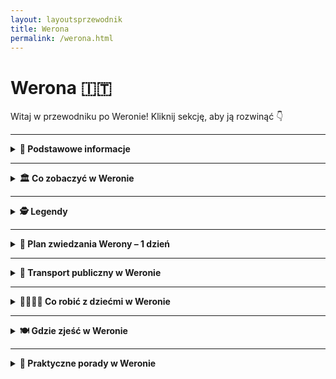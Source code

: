 ```yaml
---
layout: layoutsprzewodnik
title: Werona
permalink: /werona.html
---
```


# Werona 🇮🇹

Witaj w przewodniku po Weronie! Kliknij sekcję, aby ją rozwinąć 👇

---

<details>
 
  <summary><strong>📌 Podstawowe informacje</strong></summary>
  <h3>❤️ Werona – miasto miłości, mostów i marmuru</h3>
  <p>
    Werona to nie tylko miasto, to <strong>miłosna pocztówka z przeszłości</strong>. Tu każde kamienne przejście, każda fontanna i każdy balkon ma coś do opowiedzenia – najczęściej historię o wielkim uczuciu, z dramatycznym twistem i pięknym widokiem w tle. W końcu to tutaj rozgrywała się akcja najbardziej znanej tragedii miłosnej wszech czasów: <strong>„Romeo i Julia”</strong>. I choć Szekspir prawdopodobnie nigdy tu nie był, Werona już dawno zyskała miano <em>najbardziej romantycznego miasta Włoch</em>.
  </p>
  
  <p>
    Co więcej – <strong>Dom Julii</strong> z kultowym balkonem, pod którym Romeo miał szeptać miłosne frazy (prawdopodobnie bardziej po włosku niż po angielsku), to dziś obowiązkowy punkt każdej wycieczki. Pod ścianą domu zakochani zostawiają liściki, serca, a niektórzy nawet... gumy do żucia (te ostatnie już nie są mile widziane). A przy dziedzińcu stoi <strong>posąg Julii</strong> – i zgodnie z lokalną legendą, kto dotknie jej prawej piersi, ten będzie miał szczęście w miłości. Cóż... statua została przez to mocno wypolerowana.
  </p>

  <p>
    Ale spokojnie – nie trzeba być zakochanym (ani w dramacie), żeby zakochać się w Weronie. To miasto, które uwodzi <strong>architekturą z różnych epok</strong>, <strong>cichymi zaułkami</strong>, <strong>potężną rzymską Areną</strong> i nastrojowymi mostami nad rzeką Adygą. To także świetna baza wypadowa – do jeziora Garda, do Wenecji, a nawet do Alp. Tylko uważaj, bo jak raz usiądziesz z kieliszkiem Valpolicelli na Piazza delle Erbe, to możesz zapomnieć o dalszej podróży.
  </p>

  <p>
    Werona jest kompaktowa, ale pełna kontrastów. <strong>Rzymskie ruiny</strong> sąsiadują tu z <strong>renesansowymi pałacami</strong>, a <strong>gotyckie grobowce Scaligerich</strong> z nowoczesnymi butikami i barami serwującymi aperola tak pięknie, że aż szkoda pić. Przechadzając się po starówce, czujesz się jak bohater filmu – z tą różnicą, że scenografia jest prawdziwa.
  </p>

  <p>
    I nie zapominajmy o kuchni! Werona to kraina <strong>risotta z Amarone</strong>, <strong>polenty</strong>, <strong>makaronu z dziczyzną</strong> i – rzecz jasna – słodkiego <em>pandoro</em>, które tu wymyślono. To miasto, które nie pozwala być głodnym – ani sercem, ani żołądkiem.
  </p>

  <p>
    Podsumowując: Werona to miejsce, gdzie historia mówi szeptem, miłość wisi w powietrzu, a każdy zakręt jest gotowy na selfie. Jeśli szukasz włoskiej magii z nutką nostalgii, odrobiną dramatu i szklanką prosecco – to właśnie tu ją znajdziesz.
  </p>
</details>

---

<details>
  <summary><strong>🏛️ Co zobaczyć w Weronie</strong></summary>

  <details>
  <summary><strong>🏛️ Arena di Verona – rzymski kolos z operową duszą</strong></summary>
  <p><strong>Współrzędne:</strong> <em>45.4380° N, 10.9941° E</em></p>

  <p>
    Arena di Verona to serce miasta – dosłownie i metaforycznie. Ten imponujący rzymski amfiteatr zbudowano w I wieku naszej ery, a mimo upływu niemal dwóch tysięcy lat, wciąż działa! Kiedyś odbywały się tu walki gladiatorów i inne „rozrywki” antycznego Rzymu. Dziś? Zamiast lwów i mieczy – aria i aplauz.
  </p>

  <p>
    To jeden z najlepiej zachowanych amfiteatrów rzymskich na świecie – i drugi co do wielkości we Włoszech (zaraz po Koloseum). Pomieści nawet 22 tysiące osób, co czyni go największą otwartą sceną operową na świecie. A akustyka? Taka, że Pavarotti mógłby śpiewać bez mikrofonu.
  </p>

  <p>
    Od 1913 roku Arena słynie z letniego <strong>Festiwalu Operowego</strong>. To tutaj wystawiano „Aidę” z prawdziwymi końmi na scenie, a śpiewacy walczyli z upałem, publicznością i... gołębiami. Magia tego miejsca sprawia, że nawet ci, którzy operę znają tylko z kreskówek, wychodzą z wypiekami na twarzy.
  </p>

  <p>
    Poza operą odbywają się tu również koncerty światowych gwiazd, wydarzenia sportowe i spektakle. W ciągu dnia można zwiedzać arenę – wejść na trybuny, przejść się po starożytnym kamieniu i poczuć ducha przeszłości... i może trochę gliny z sandałów legionisty.
  </p>

  <ul>
    <li><strong>Bilety (zwiedzanie dzienne):</strong> ok. 10€</li>
    <li><strong>Bilety na wydarzenia:</strong> od ok. 25€ wzwyż (warto rezerwować wcześniej)</li>
    <li><strong>Rada:</strong> Jeśli możesz – wybierz się na koncert lub operę wieczorem. Nocna Arena, przy świetle pochodni i dźwiękach orkiestry, to przeżycie z kategorii „życie udane”.</li>
  </ul>
</details>
  
<details>
  <summary><strong>🏠 Dom Julii – balkon, listy i miłość na ścianach</strong></summary>
  <p><strong>Współrzędne:</strong> <em>45.4385° N, 10.9991° E</em></p>

  <p>
    Jeśli Werona to miasto miłości, to <strong>Dom Julii</strong> jest jej najpopularniejszym adresem. Niby nikt nie wie, czy istniała naprawdę, ale i tak miliony par przyjeżdżają tu co roku, by spojrzeć na balkon, gdzie – według legendy – Julia szeptała „Romeo, Romeo, czemuż ty jesteś Romeo?”.
  </p>

  <p>
    Budynek pochodzi z XIII wieku i należał do rodziny Capello – a to już brzmi podejrzanie podobnie do „Capuletti”. W środku znajduje się małe muzeum z meblami z epoki, kostiumami z filmów i niesławnym łóżkiem Julii z ekranizacji Zeffirellego. Ale prawdziwe tłumy zbiera się... na dziedzińcu.
  </p>

  <p>
    Tam czeka słynna <strong>brązowa rzeźba Julii</strong> – a według lokalnej tradycji, dotknięcie jej piersi przynosi szczęście w miłości (serio). Z kolei ściany pod balkonem pokryte są listami, gumami do żucia (tak, też dziwne), podpisami i serduszkami. To miejsce ma więcej wiadomości miłosnych niż niejedna aplikacja randkowa.
  </p>

  <p>
    Możesz tu także napisać własny list do Julii – osobiście lub mailowo. Jest nawet <strong>Klub Julii</strong>, który na poważnie odpisuje na listy z całego świata. To najbardziej romantyczna skrzynka odbiorcza we Włoszech.
  </p>

  <ul>
    <li><strong>Bilety (do wnętrza i na balkon):</strong> ok. 6€</li>
    <li><strong>Dziedziniec i rzeźba:</strong> dostępne bezpłatnie</li>
    <li><strong>Pro tip:</strong> Idź rano lub tuż przed zamknięciem – tłumy Romeo i Julii bywają intensywne w południe!</li>
  </ul>
</details>

<details>
  <summary><strong>🏰 Dom Romea – tajemnicza forteca miłości (i zazdrości)</strong></summary>
  <p><strong>Współrzędne:</strong> <em>45.4411° N, 11.0005° E</em></p>

  <p>
    Każda Julia potrzebuje swojego Romea – a każdy Romeo, jak się okazuje, potrzebuje solidnej, ceglanej twierdzy. <strong>Casa di Romeo</strong>, czyli Dom Romea, to średniowieczny budynek w stylu gotyckim, który – według lokalnej tradycji – należał do rodziny Montecchich, czyli pierwowzoru szekspirowskich Montague.
  </p>

  <p>
    Budowla wygląda jak miniforteca – wysokie mury, małe okna, zamknięta loggia. Czyli wszystko, czego potrzebujesz, jeśli boisz się teścia z rodu Capulettich. W przeciwieństwie do Domu Julii, ten nie jest udostępniony do zwiedzania w środku, ale warto podejść pod adres <strong>Via delle Arche Scaligeri</strong>, by zobaczyć ten kawałek weroneńskiej legendy.
  </p>

  <p>
    Na ścianie znajduje się tablica z napisem (po włosku, oczywiście), która przypomina, że „tu mieszkał Romeo” – no i że nie wolno parkować. Romantyzm ma swoje granice.
  </p>

  <p>
    Choć dom nie jest tak oblegany jak balkon Julii, ma w sobie więcej tajemniczości i… prawdopodobnie więcej historii. A jeśli jesteś romantykiem, to stawiając się pod tym domem, możesz wyobrazić sobie Romea w oknie – piszącego listy, knującego ucieczki albo... 
  </p>

  <ul>
    <li><strong>Wstęp:</strong> Z zewnątrz – bezpłatnie (wnętrza są prywatne i niedostępne)</li>
    <li><strong>Adres:</strong> Via Arche Scaligere 2, tuż obok grobowców rodu Scaligeri</li>
    <li><strong>Pro tip:</strong> Wpadnij tu po wizycie w Domu Julii – dla pełni dramatyczno-miłosnej narracji</li>
  </ul>
</details>


  <details>
  <summary><strong>🏰 Castelvecchio – zamek, który przetrwał wszystko</strong></summary>
  <p><strong>Współrzędne:</strong> <em>45.4392° N, 10.9885° E</em></p>

  <p>
    Nazwa <strong>Castelvecchio</strong> oznacza „stary zamek” – ale niech Cię to nie zwiedzie. Ten potężny kompleks obronny to nie tylko zabytek, ale i żywa opowieść o sile, strategii i renesansowej ambicji. Zbudowany w XIV wieku przez ród Scaligerich, zamek miał chronić Weronę przed wrogami... oraz ewentualnymi buntami wewnętrznymi. Wieża, mury i fosa jasno mówiły: „tu rządzą twardzi gracze”.
  </p>

  <p>
    Castelvecchio to dziś nie tylko imponująca forteca, ale też siedziba jednego z najważniejszych muzeów miasta – <strong>Muzeum Castelvecchio</strong>, z kolekcją rzeźb, obrazów i sztuki sakralnej od XII do XVIII wieku. Sam budynek zrewitalizowano z ogromnym szacunkiem do historii – zachowując surowy, gotycki klimat, ale dodając nowoczesne elementy dzięki wizji architekta Carlo Scarpy.
  </p>

  <p>
    Spacerując po zamkowych dziedzińcach i murach obronnych, możesz niemal usłyszeć odgłosy dawnych bitew... albo przynajmniej rozmowy rycerzy o tym, kto ma najlepszy miecz. A widok z murów na rzekę Adygę i most zamkowy (<strong>Ponte Scaligero</strong>)? Bezcenny.
  </p>

  <ul>
    <li><strong>Bilety:</strong> 6€ normalny (często są zniżki i darmowe wejścia w niedziele)</li>
    <li><strong>Adres:</strong> Corso Castelvecchio 2</li>
    <li><strong>Bonus:</strong> Koniecznie przejdź się po Ponte Scaligero – most jak z bajki o rycerzach i księżniczkach</li>
  </ul>
</details>


  <details>
  <summary><strong>🏛️ Piazza delle Erbe – plac, który widział wszystko</strong></summary>
  <p><strong>Współrzędne:</strong> <em>45.4432° N, 10.9978° E</em></p>

  <p>
    <strong>Piazza delle Erbe</strong> to serce historycznego centrum Werony – miejsce, gdzie życie toczy się od czasów starożytnego Rzymu. Dawniej był to rzymski forum, czyli rynek i centrum życia publicznego. Dziś to jeden z najbardziej fotogenicznych placów we Włoszech, który zachwyca na każdym kroku – nie tylko architekturą, ale też atmosferą.
  </p>

  <p>
    Otaczają go kolorowe kamienice z freskami, renesansowe pałace i zabytki, które mogłyby spokojnie zagrać główne role w historycznym serialu. Jest tu <strong>Wieża Lamberti</strong>, z której można spojrzeć na miasto z góry (i złapać zadyszkę po wejściu schodami), <strong>Fontanna Madonna Verona</strong> – średniowieczna dama z rzymską duszą – oraz <strong>Dom Mazzantiego</strong> z malowidłami, które zdobią fasadę niczym starożytny komiks.
  </p>

  <p>
    Na placu codziennie odbywa się targ – sprzedawcy oferują wszystko: od świeżych owoców po pamiątki, magnesy i kapelusze na włoską przygodę. Wokół znajdziesz też knajpki i kawiarnie – idealne miejsce, by wypić espresso lub zjeść gelato, patrząc, jak Werona pulsuje życiem.
  </p>

  <p>
    Wieczorem plac zmienia się w scenę – światła, dźwięki rozmów, muzyka ulicznych grajków. Piazza delle Erbe to Werona w pigułce: piękna, głośna, klimatyczna i absolutnie niezapomniana.
  </p>

  <ul>
    <li><strong>Co zobaczyć:</strong> Torre dei Lamberti, Madonna Verona, Dom Mazzantiego</li>
    <li><strong>Wskazówka:</strong> Najlepszy czas na zdjęcia – poranek lub zachód słońca</li>
    <li><strong>Pro tip:</strong> Wypij spritza na tarasie i poczuj się jak bohater włoskiego filmu</li>
  </ul>
</details>


  <details>
    <summary><strong>🔔 Torre dei Lamberti – wieża z widokiem</strong></summary>
    <p><strong>Współrzędne:</strong> <em>45.4422° N, 10.9970° E</em></p>
    <p>
      Ta 84-metrowa wieża dominuje nad Weroną i oferuje zapierający dech widok na dachy miasta i Alpy w tle. Można wejść po schodach lub wjechać windą (dla leniuszków). Warto poczekać na bicie dzwonów – mają w sobie coś magicznego. A panorama? Idealna do zdjęcia z napisem „Ciao Verona!”.
    </p>
  </details>

  <details>
  <summary><strong>🌉 Most Scaligero – średniowieczny cud inżynierii i ucieczek</strong></summary>
  <p><strong>Współrzędne:</strong> <em>45.4414° N, 10.9867° E</em></p>

  <p>
    <strong>Ponte Scaligero</strong>, czyli Most Scaligero, to nie tylko jeden z najpiękniejszych mostów w Weronie, ale też kawał porządnej, średniowiecznej inżynierii z twistem dramatycznym. Zbudowany w XIV wieku jako część systemu obronnego <strong>Castelvecchio</strong>, miał służyć... do szybkiej ucieczki z zamku. Sprytne, co?
  </p>

  <p>
    Most wyróżnia się czerwonymi cegłami, wysokimi blankami i charakterystycznymi, ostro zakończonymi łukami. Swego czasu był jednym z najdłuższych kamiennych mostów na świecie. W II wojnie światowej został wysadzony przez Niemców, ale Włosi odbudowali go z miłością i dbałością o każdy detal – jakby układali puzzle z XIV wieku.
  </p>

  <p>
    Przejście przez Most Scaligero to podróż w czasie. Z jednej strony widok na Adygę i zabytkowe mury zamku, z drugiej – panoramę Werony, która wygląda jak z ilustracji do średniowiecznej baśni. Idealne miejsce na spacer, zdjęcia, zachwyty i... może nawet jedno westchnienie rodem z Romea i Julii.
  </p>

  <ul>
    <li><strong>Dojście:</strong> Zaledwie kilka kroków od Castelvecchio – wejście możliwe od strony dziedzińca lub z nadbrzeża</li>
    <li><strong>Wstęp:</strong> Bezpłatny – mostem można przejść o każdej porze dnia (i nocy!)</li>
    <li><strong>Wskazówka:</strong> Idealne miejsce na zdjęcia o złotej godzinie lub przy pełni księżyca</li>
  </ul>
  
   </details>
   
  </details>
  

---

<details>
   <summary><strong>🕵️ Legendy</strong></summary>

 
    <h3>🏠 Dom Julii – miłość i marmurowy cud</h3>
    <p>
      <em>Współrzędne: 45.4386° N, 10.9944° E</em>
    </p>
    <p>
      To najbardziej romantyczne miejsce w Weronie, związane z legendą o Romeu i Julii. Choć historia Szekspira to fikcja, Werona upodobała ją sobie na dobre. W dziedzińcu przy Via Cappello 23 znajduje się słynny balkon i posąg Julii. Według legendy, kto dotknie jej prawej piersi, ten znajdzie szczęście w miłości. Codziennie przybywają tu zakochani z całego świata, by zostawić list z prośbą o radę lub… pierścionek zaręczynowy.
    </p>
  
    <h3>⚔️ Grób Romea – miejsce smutku i zagadki</h3>
    <p>
      <em>Współrzędne: 45.4368° N, 10.9903° E</em>
    </p>
    <p>
      Choć mniej znany niż dom Julii, klasztor franciszkanów przy Via del Pontiere kryje miejsce nazywane „grobem Romea”. W skromnej, czerwonej trumnie miał spocząć młody Montecchi. Miejsce owiane jest melancholią i legendą – mówi się, że kto je odwiedzi i pomyśli życzenie, otrzyma odpowiedź w formie... przeczucia. Ale tylko raz w życiu.
    </p>
  
    <h3>🧱 Arco dei Gavi – duch rzymskiego architekta</h3>
    <p>
      <em>Współrzędne: 45.4415° N, 10.9878° E</em>
    </p>
    <p>
      Ten monumentalny łuk triumfalny z czasów rzymskich był świadkiem wielu wydarzeń. Jedna z legend mówi, że jego twórca – rzymski architekt Lucius Vitruvius – nawiedza to miejsce co sto lat, sprawdzając, czy ktoś nie próbuje go przebudować. Świadkowie mówią o postaci w białej todze przechadzającej się nocą przy murach.
    </p>
  
    <h3>🌉 Most Scaligero – miłość, zdrada i widma</h3>
    <p>
      <em>Współrzędne: 45.4411° N, 10.9889° E</em>
    </p>
    <p>
      Ten malowniczy most łączący Castelvecchio z zachodnim brzegiem Adygi skrywa opowieść o niespełnionej miłości między córką rodu della Scala a synem wrogiej rodziny. Dziewczyna rzuciła się z mostu, a od tej pory – według legendy – przy pełni księżyca słychać płacz i widuje się kobietę w białej sukni spacerującą po moście. Miejscowi twierdzą, że to znak, by nie igrać z uczuciami.
    </p>
   </details>
   
---

<details>
  <summary><strong>📅 Plan zwiedzania Werony – 1 dzień</strong></summary>

  <h3>⛪ Bazylika San Zeno</h3>
  <p>
    Rozpocznij dzień od jednego z najpiękniejszych kościołów w Weronie. <strong>San Zeno Maggiore</strong> zachwyca romańską fasadą i wyjątkowymi drzwiami z brązu, a w środku czeka Cię arcydzieło Mantegni. Mało turystów, dużo sztuki i spokoju.
  </p>

  <h3>🏛️ Arena di Verona</h3>
  <p>
    To nie tylko koloseum na północ – to miejsce, gdzie do dziś odbywają się koncerty i opery pod gołym niebem. Wejdź do środka, usiądź na kamiennych trybunach i wyobraź sobie, że jesteś na rzymskiej gali... albo festiwalu muzycznym. 
  </p>

  <h3>🏰 Castelvecchio i most Scaligero</h3>
  <p>
    Średniowieczny zamek nad rzeką Adygą, dziś mieści muzeum sztuki i historii. Spacer po murach zamku oraz przez <strong>Ponte Scaligero</strong> to mała podróż w czasie – z pięknymi widokami na rzekę i stare miasto.
  </p>

  <h3>☕ Przerwa na kawę i przekąskę</h3>
  <p>
    Zatrzymaj się w jednej z kawiarni w pobliżu <strong>Piazza Bra</strong>. Polecam <em>Caffè Vittorio Emanuele</em> lub <em>Osteria Caffè Monte Baldo</em>. Espresso i kanapka lub klasyczne tramezzino naładowa energię na dalszą część dnia.
  </p>

  <h3>🏠 Casa di Giulietta</h3>
  <p>
    Tak, to tutaj można zobaczyć słynny balkon Julii i pomnik z wypolerowaną piersią (legenda głosi, że przynosi szczęście w miłości). Miejsce nieco turystyczne, ale trudno je pominąć – zwłaszcza, że Romeo i Julia to ambasadorzy miasta!
  </p>

  <h3>🛍️ Piazza delle Erbe i Torre dei Lamberti</h3>
  <p>
    To serce starej Werony. Plac otoczony freskami, arkadami i sklepikami. Wejdź (albo wjedź windą) na <strong>Torre dei Lamberti</strong> – z góry zobaczysz całe czerwone dachy miasta. Potem czas na małe zakupy – lokalne produkty, oliwa, wino lub pamiątki.
  </p>

  <h3>🌉 Ponte Pietra i spacer nad Adygą</h3>
  <p>
    Najstarszy most w Weronie prowadzi na drugą stronę rzeki. Spacer wzdłuż brzegu to świetny sposób, by złapać chwilę oddechu i podziwiać spokojne widoki. Jeśli masz siłę – wejdź na wzgórze do <strong>Castel San Pietro</strong> – panorama miasta Cię wynagrodzi.
  </p>

  <h3>🍝 Kolacja</h3>
  <p>
    Wracając do centrum, zatrzymaj się na kolację. Polecam <strong>Trattoria al Pompiere</strong> – klasyczne dania weneckie i lokalne wina – lub bardziej kameralne <strong>Locanda di Castelvecchio</strong> na romantyczne zakończenie dnia.
  </p>

  <h3>🍹 Aperol Spritz na Piazza dei Signori</h3>
  <p>
    Zasłużony odpoczynek! Usiądź pod arkadami, zamów Spritza i podziwiaj wieczorny klimat miasta, gdzie czas płynie wolniej, a historia czai się w każdym zaułku.
  </p>

</details>


---

<details>
  <summary><strong>🚌 Transport publiczny w Weronie</strong></summary>
  
  <h3>🚏 Komunikacja miejska</h3>
  <p>
    Werona ma bardzo przyjazny system komunikacji miejskiej, oparty głównie na autobusach. Operatorem jest <strong>ATV (Azienda Trasporti Verona)</strong>. Autobusy kursują często i punktualnie, a do większości atrakcji turystycznych można spokojnie dotrzeć pieszo – miasto jest kompaktowe i idealne do spacerów.
  </p>

  <ul>
    <li><strong>Bilety:</strong> 1,50€ za bilet 90-minutowy (kupiony w kiosku lub automacie), 2€ u kierowcy.</li>
    <li><strong>Gdzie kupić:</strong> kioski, tabacchi, automaty biletowe, aplikacja „Ticket Bus Verona”.</li>
    <li><strong>Karnety:</strong> dostępne są bilety 1-, 3- i 7-dniowe dla turystów (do kupienia w punktach ATV).</li>
  </ul>

  <p>
    Jeśli planujesz intensywne zwiedzanie, warto rozważyć <strong>Verona Card</strong> – zawiera przejazdy komunikacją oraz wejścia do wielu atrakcji (Arena, Dom Julii, muzea). Cena: 20€ (1 dzień) lub 25€ (2 dni).
  </p>

  <h3>🛫 Dojazd z lotniska do centrum Werony</h3>
  <p>
    Główne lotnisko to <strong>Aeroporto Valerio Catullo (VRN)</strong>, położone ok. 12 km od centrum. Dojazd jest bardzo prosty:
  </p>

  <ul>
    <li><strong>Aerobus (Shuttle Bus)</strong> – kursuje co 20 minut między lotniskiem a dworcem <em>Verona Porta Nuova</em>.</li>
    <li><strong>Czas przejazdu:</strong> ok. 15 minut.</li>
    <li><strong>Cena biletu:</strong> 6€ (bilet ważny też przez 75 minut w komunikacji miejskiej po dotarciu do miasta).</li>
    <li><strong>Gdzie kupić:</strong> w automatach na lotnisku, u kierowcy, online lub w aplikacji ATV.</li>
  </ul>

  <h3>🚕 Alternatywa: taksówka</h3>
  <p>
    Przejazd taksówką z lotniska do centrum Werony kosztuje średnio <strong>25–30€</strong> w zależności od pory dnia i ruchu. Oficjalne taksówki czekają przed terminalem – białe z logo i licznikiem.
  </p>

  <h3>🚶 Pieszo lub rowerem?</h3>
  <p>
    Centrum Werony jest idealne do zwiedzania pieszo – odległości między atrakcjami są niewielkie, a spacer wąskimi uliczkami ma swój niepowtarzalny urok. Miasto oferuje także wypożyczalnie rowerów (w tym <em>Verona Bike</em> – system miejskich rowerów).
  </p>
</details>

---

<details>
  <summary><strong>👨‍👩‍👧‍👦 Co robić z dziećmi w Weronie</strong></summary>

  <h3>🦁 Ogród zoologiczny Parco Natura Viva (ok. 30 min od Werony)</h3>
  <p>
    To nie tylko zoo, ale i prawdziwe safari! Dzieciaki mogą zobaczyć lwy, żyrafy, lemury, a nawet dinozaury w specjalnej strefie „Prehistory Park”. Część parku przechodzi się pieszo, a część można przejechać autem jak na afrykańskim safari.
  </p>
  <ul>
    <li><strong>Lokalizacja:</strong> Bussolengo (ok. 20 km od centrum)</li>
    <li><strong>Bilety:</strong> ok. 24€ dzieci / 30€ dorośli</li>
  </ul>

  <h3>🏛️ Muzeum Historii Naturalnej (Museo di Storia Naturale di Verona)</h3>
  <p>
    Dinozaury, kości, kamienie, szkielety i interaktywne eksponaty – to muzeum wciąga nawet najmłodszych odkrywców. Położone niedaleko rzeki Adyga, w pięknym pałacu z ogrodem.
  </p>

  <h3>🎭 Mini-spektakl w Arena di Verona</h3>
  <p>
    Jeśli trafisz na dzień prób lub pokazów dla dzieci – możesz wejść do Areny i zobaczyć coś wyjątkowego. Organizowane są też specjalne spektakle edukacyjne w wersji dla najmłodszych.
  </p>

  <h3>🌳 Spacer w Giardino Giusti</h3>
  <p>
    Piękne ogrody z labiryntem z żywopłotu i ukrytymi zakamarkami – idealne na spacer i zabawę w chowanego. Wzgórze z widokiem na całe miasto to również punkt bonusowy.
  </p>

  <h3>🍦 Poszukiwanie najlepszych lodów w mieście</h3>
  <p>
    Zorganizuj rodzinne „gelato challenge”! Polecamy lody w <strong>Gelateria Savoia</strong> (klasyk), <strong>La Romana</strong> (nowoczesne smaki) i <strong>Amorino</strong> (róże z lodów!). Dzieciaki zdecydują, która gałka była najlepsza.
  </p>

  <h3>🛶 Rejsik po Adydze</h3>
  <p>
    Dla starszych dzieci – krótki rejs po rzece łódką lub kajakiem to niezapomniana przygoda. Organizowane są wycieczki z przewodnikiem w bezpiecznych grupach.
  </p>

  <h3>🐉 Bajkowe spacery i legenda o smokach Werony</h3>
  <p>
    W dawnych czasach w Weronie podobno mieszkał smok… Przejdź się z dziećmi po starym mieście i opowiadaj historie – przy Domu Julii, w zamku i na moście Ponte Pietra. Stwórzcie własną legendę!
  </p>

</details>

---

<details>
  <summary><strong>🍽️ Gdzie zjeść w Weronie</strong></summary>

  <h3>🍝 Osteria al Duca – klasyczna weroneska kuchnia</h3>
  <p>
    Przytulna osteria ukryta w bocznej uliczce. Specjalizuje się w regionalnych daniach – polecamy <strong>bigoli all’anatra</strong> (makaron z kaczką) i <strong>pastissada de caval</strong> (gulasz z koniny – lokalny przysmak). Porcje solidne, klimat bardzo lokalny.
  </p>

  <h3>🍕 Pizzeria da Salvatore – tanio i smacznie</h3>
  <p>
    Popularna wśród mieszkańców pizzeria z klasyczną włoską pizzą – cienkie ciasto, dużo smaku i ceny idealne na podróżniczy budżet. Można wziąć na wynos i zjeść nad Adygą.
  </p>

  <h3>🥩 Trattoria Pane e Vino – dla mięsożerców</h3>
  <p>
    Rustykalna trattoria z sezonowym menu. Spróbuj <strong>risotto all’Amarone</strong> lub <strong>bollito con pearà</strong> – gotowanego mięsa z tradycyjnym pieprznym sosem. Świetna jakość za rozsądną cenę.
  </p>

  <h3>🥗 Locanda 4 Cuochi – nowoczesna kuchnia w lokalnym stylu</h3>
  <p>
    Kreatywna włoska kuchnia w eleganckim, ale niezobowiązującym wnętrzu. Idealne miejsce, jeśli chcesz spróbować czegoś ciekawego, ale nadal lokalnego. Makarony, dania rybne, sezonowe warzywa – wszystko pięknie podane.
  </p>

  <h3>🍨 Gelateria Savoia – lody z tradycją</h3>
  <p>
    Jedna z najstarszych lodziarni w Weronie. Lody robione rzemieślniczo, klasyczne smaki i nowoczesne wariacje. Idealna przerwa w zwiedzaniu, zwłaszcza w upalny dzień.
  </p>

  <h3>🥖 Street food: Panini & Co.</h3>
  <p>
    W centrum Werony znajdziesz kilka food trucków i barów z kanapkami – szybki lunch na stojąco lub do zabrania na spacer. Spróbuj panino z szynką parmeńską i serem Monte Veronese!
  </p>

  <h3>🍷 Aperitivo? Piazza delle Erbe!</h3>
  <p>
    Wczesnym wieczorem usiądź przy jednym z barów na Piazza delle Erbe i zamów <strong>Aperol Spritz</strong> z przekąskami – to lokalny rytuał. Idealne miejsce na obserwowanie życia miasta.
  </p>

</details>

---

<details>
  <summary><strong>🧳 Praktyczne porady w Weronie</strong></summary>

  <h3>💶 Coperto i serwis – chleb, oliwa i opłata</h3>
  <p>
    W wielu restauracjach w Weronie doliczany jest <strong>coperto</strong> – opłata za nakrycie, chleb i wodę (2–3€). Czasem pojawi się też <strong>servizio</strong> – szczególnie w turystycznych lokalach, blisko amfiteatru. Rada? Sprawdź rachunek przed płaceniem – unikniesz zdziwienia większego niż przy oglądaniu „Romea i Julii” w wersji operowej.
  </p>

  <h3>💰 Napiwki – nie musisz, ale miło</h3>
  <p>
    We Włoszech napiwek nie jest obowiązkowy, ale jeśli obsługa była miła – zostaw 1–2€. Kelnerzy docenią, a Ty poczujesz się jak prawdziwy dżentelmen lub dama.
  </p>

  <h3>🛍️ Co warto kupić w Weronie?</h3>
  <ul>
    <li><strong>Wina z regionu Valpolicella</strong> – szczególnie Amarone i Ripasso</li>
    <li><strong>Oliwa z oliwek z gór Lessini</strong> – złoto północy</li>
    <li><strong>Mydła i kosmetyki z naturalnych składników</strong> – lokalna produkcja</li>
    <li><strong>Pamiątki związane z Julią</strong> – breloczki, listy, czekoladki (serio!)</li>
  </ul>

  <h3>🚫 Czego unikać?</h3>
  <ul>
    <li>Kupowania pamiątek pod Areną – często tandeta za podwójną cenę</li>
    <li>Wchodzenia na balkon Julii bez biletu – strażnicy mają sokoli wzrok</li>
    <li>Picia alkoholu „na ulicy” – w centrum bywa zakazane wieczorami</li>
    <li>Dotykania posągu Julii „dla szczęścia” – to już trochę przereklamowane</li>
  </ul>

  <h3>🗣️ Podstawowe zwroty po włosku</h3>
  <ul>
    <li><strong>Buongiorno</strong> – dzień dobry</li>
    <li><strong>Un tavolo per due, per favore</strong> – stolik dla dwóch, proszę</li>
    <li><strong>Dov’è l’Arena?</strong> – gdzie jest Arena?</li>
    <li><strong>Vorrei un gelato</strong> – poproszę lody</li>
    <li><strong>Arrivederci!</strong> – do widzenia!</li>
  </ul>

  <h3>💳 Karta czy gotówka?</h3>
  <p>
    Karty działają prawie wszędzie, ale w małych barach, kioskach czy u lokalnych winiarzy – gotówka wciąż króluje. Bankomaty są dostępne, ale mogą naliczać prowizję, więc warto mieć trochę euro w kieszeni.
  </p>

  <h3>👠 Styl – bo Werona to nie tylko dramaty</h3>
  <p>
    W Weronie nawet pies wygląda stylowo, więc nie bądź gorszy. Ubrania wygodne, ale ładne. Na kolację: coś elegantszego. Na arenę? Weź coś ciepłego, nawet latem – kamień trzyma chłód jak wspomnienie po dawnym kochanku.
  </p>

</details>


